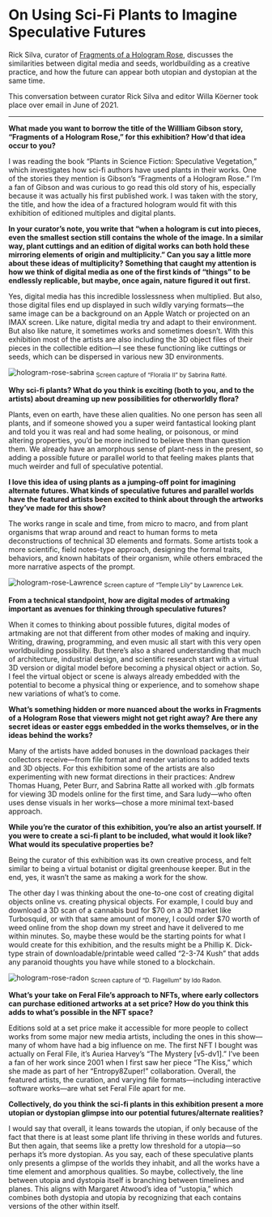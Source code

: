 # On Using Sci-Fi Plants to Imagine Speculative Futures

Rick Silva, curator of [Fragments of a Hologram Rose](https://feralfile.com/exhibitions/fragments-of-a-hologram-rose-liz), discusses the similarities between digital media and seeds, worldbuilding as a creative practice, and how the future can appear both utopian and dystopian at the same time.

This conversation between curator Rick Silva and editor Willa Köerner took place over email in June of 2021.

---

**What made you want to borrow the title of the Willliam Gibson story, “Fragments of a Hologram Rose,” for this exhibition? How'd that idea occur to you?**

I was reading the book “Plants in Science Fiction: Speculative Vegetation,” which investigates how sci-fi authors have used plants in their works. One of the stories they mention is Gibson’s “Fragments of a Hologram Rose.” I’m a fan of Gibson and was curious to go read this old story of his, especially because it was actually his first published work. I was taken with the story, the title, and how the idea of a fractured hologram would fit with this exhibition of editioned multiples and digital plants.

**In your curator’s note, you write that “when a hologram is cut into pieces, even the smallest section still contains the whole of the image. In a similar way, plant cuttings and an edition of digital works can both hold these mirroring elements of origin and multiplicity.” Can you say a little more about these ideas of multiplicity? Something that caught my attention is how we think of digital media as one of the first kinds of “things” to be endlessly replicable, but maybe, once again, nature figured it out first.**

Yes, digital media has this incredible losslessness when multiplied. But also, those digital files end up displayed in such wildly varying formats—the same image can be a background on an Apple Watch or projected on an IMAX screen. Like nature, digital media try and adapt to their environment. But also like nature, it sometimes works and sometimes doesn’t. With this exhibition most of the artists are also including the 3D object files of their pieces in the collectible edition—I see these functioning like cuttings or seeds, which can be dispersed in various new 3D environments.

![hologram-rose-sabrina](https://github.com/bitmark-inc/feral-file-docs/assets/62544879/0aa17e6f-c1ee-48fd-a805-0676eeba3f3e)
<sub>Screen capture of “Floralia II” by Sabrina Ratté.</sub>

**Why sci-fi plants? What do you think is exciting (both to you, and to the artists) about dreaming up new possibilities for otherworldly flora?**

Plants, even on earth, have these alien qualities. No one person has seen all plants, and if someone showed you a super weird fantastical looking plant and told you it was real and had some healing, or poisonous, or mind altering properties, you’d be more inclined to believe them than question them. We already have an amorphous sense of plant-ness in the present, so adding a possible future or parallel world to that feeling makes plants that much weirder and full of speculative potential.

**I love this idea of using plants as a jumping-off point for imagining alternate futures. What kinds of speculative futures and parallel worlds have the featured artists been excited to think about through the artworks they’ve made for this show?**

The works range in scale and time, from micro to macro, and from plant organisms that wrap around and react to human forms to meta deconstructions of technical 3D elements and formats. Some artists took a more scientific, field notes-type approach, designing the formal traits, behaviors, and known habitats of their organism, while others embraced the more narrative aspects of the prompt.

![hologram-rose-Lawrence](https://github.com/bitmark-inc/feral-file-docs/assets/62544879/b28087fe-5c5e-4cf8-8f25-7ef234b713af)
<sub>Screen capture of “Temple Lily” by Lawrence Lek.</sub>

**From a technical standpoint, how are digital modes of artmaking important as avenues for thinking through speculative futures?**

When it comes to thinking about possible futures, digital modes of artmaking are not that different from other modes of making and inquiry. Writing, drawing, programming, and even music all start with this very open worldbuilding possibility. But there’s also a shared understanding that much of architecture, industrial design, and scientific research start with a virtual 3D version or digital model before becoming a physical object or action. So, I feel the virtual object or scene is always already embedded with the potential to become a physical thing or experience, and to somehow shape new variations of what’s to come.

**What’s something hidden or more nuanced about the works in Fragments of a Hologram Rose that viewers might not get right away? Are there any secret ideas or easter eggs embedded in the works themselves, or in the ideas behind the works?**

Many of the artists have added bonuses in the download packages their collectors receive—from file format and render variations to added texts and 3D objects. For this exhibition some of the artists are also experimenting with new format directions in their practices: Andrew Thomas Huang, Peter Burr, and Sabrina Ratte all worked with .glb formats for viewing 3D models online for the first time, and Sara ludy—who often uses dense visuals in her works—chose a more minimal text-based approach.

**While you’re the curator of this exhibition, you’re also an artist yourself. If you were to create a sci-fi plant to be included, what would it look like? What would its speculative properties be?**

Being the curator of this exhibition was its own creative process, and felt similar to being a virtual botanist or digital greenhouse keeper. But in the end, yes, it wasn’t the same as making a work for the show.

The other day I was thinking about the one-to-one cost of creating digital objects online vs. creating physical objects. For example, I could buy and download a 3D scan of a cannabis bud for $70 on a 3D market like Turbosquid, or with that same amount of money, I could order $70 worth of weed online from the shop down my street and have it delivered to me within minutes. So, maybe these would be the starting points for what I would create for this exhibition, and the results might be a Phillip K. Dick-type strain of downloadable/printable weed called “2-3-74 Kush” that adds any paranoid thoughts you have while stoned to a blockchain.

![hologram-rose-radon](https://github.com/bitmark-inc/feral-file-docs/assets/62544879/b166da11-907b-4e3b-bc3a-64d952539884)
<sub>Screen capture of “D. Flagellum” by Ido Radon.</sub>

**What’s your take on Feral File’s approach to NFTs, where early collectors can purchase editioned artworks at a set price? How do you think this adds to what’s possible in the NFT space?**

Editions sold at a set price make it accessible for more people to collect works from some major new media artists, including the ones in this show—many of whom have had a big influence on me. The first NFT I bought was actually on Feral File, it’s Auriea Harvey’s “The Mystery [v5-dv1].” I’ve been a fan of her work since 2001 when I first saw her piece “The Kiss,” which she made as part of her “Entropy8Zuper!” collaboration. Overall, the featured artists, the curation, and varying file formats—including interactive software works—are what set Feral File apart for me.

**Collectively, do you think the sci-fi plants in this exhibition present a more utopian or dystopian glimpse into our potential futures/alternate realities?**

I would say that overall, it leans towards the utopian, if only because of the fact that there is at least some plant life thriving in these worlds and futures. But then again, that seems like a pretty low threshold for a utopia—so perhaps it’s more dystopian. As you say, each of these speculative plants only presents a glimpse of the worlds they inhabit, and all the works have a time element and amorphous qualities. So maybe, collectively, the line between utopia and dystopia itself is branching between timelines and planes. This aligns with Margaret Atwood’s idea of “ustopia,” which combines both dystopia and utopia by recognizing that each contains versions of the other within itself.
